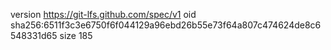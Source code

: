 version https://git-lfs.github.com/spec/v1
oid sha256:6511f3c3e6750f6f044129a96ebd26b55e73f64a807c474624de8c6548331d65
size 185
